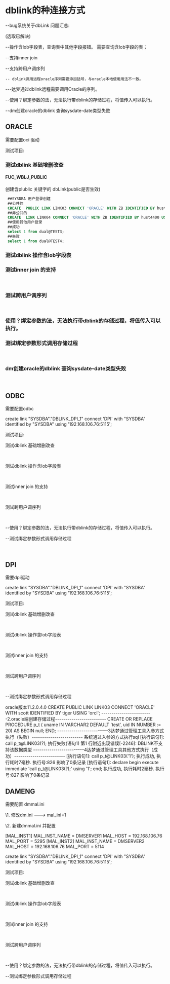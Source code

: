 # dblink的种连接方式

--bug系统关于dbLink 问题汇总:

(选取已解决)

--操作含lob字段表，查询表中其他字段报错。 需要查询含lob字段的表；

--支持inner join

--支持跨用户调序列

```
-- dblink调用远程oracle序列需要添加括号，与oracle本地使用用法不一致。
```

---达梦通过dblink远程需要调用Oracle的序列。

--使用？绑定参数的法，无法执行带dblink的存储过程，将值传入可以执行。

--dm创建oracle的dblink 查询sysdate-date类型失败

## ORACLE

需要配置oci 驱动

测试项目:

### 测试dblink 基础增删改查

#### FUC_WBLJ_PUBLIC

创建含plublic 关键字的 dbLink(public是否生效)

```sql
 ##SYSDBA 用户登录创建
 ##公共的
 CREATE  PUBLIC LINK LINK03 CONNECT 'ORACLE' WITH ZB IDENTIFIED BY hust4400 USING  '192.168.106.74:1521/orcl';
 ##非公共的
 CREATE  LINK LINK04 CONNECT 'ORACLE' WITH ZB IDENTIFIED BY hust4400 USING  '192.168.106.74:1521/orcl'; 
 ##使用其他用户登录
 ##成功
 select 1 from dual@TEST3;
 ##失败
 select 1 from dual@TEST4;
```





### 测试dblink 操作含lob字段表

   

### 测试inner join 的支持

​     

### 测试跨用户调序列

​     

### 使用？绑定参数的法，无法执行带dblink的存储过程，将值传入可以执行。

### 测试绑定参数形式调用存储过程

​     

### dm创建oracle的dblink 查询sysdate-date类型失败

​     

 

## ODBC

需要配置odbc

  create link  "SYSDBA"."DBLINK_DPI_1" connect 'DPI' with  "SYSDBA" identified by "SYSDBA" using  '192.168.106.76:5115';  

测试项目:

测试dblink 基础增删改查 

​     

测试dblink 操作含lob字段表

​     

测试inner join 的支持

​     

测试跨用户调序列

​     

--使用？绑定参数的法，无法执行带dblink的存储过程，将值传入可以执行。

--测试绑定参数形式调用存储过程

​     

 

 

## DPI

需要dpi驱动

  create link  "SYSDBA"."DBLINK_DPI_1" connect 'DPI' with  "SYSDBA" identified by "SYSDBA" using  '192.168.106.76:5115';  

测试项目:

测试dblink 基础增删改查 

​     

测试dblink 操作含lob字段表

​     

测试inner join 的支持

​     

测试跨用户调序列

​     

--测试绑定参数形式调用存储过程

  oracle版本11.2.0.4.0   CREATE PUBLIC LINK LINK03 CONNECT 'ORACLE' WITH scott IDENTIFIED BY tiger USING 'orcl';   -------------------------2.oracle端创建存储过程-------------------------   CREATE OR REPLACE PROCEDURE p_t   (    uname IN VARCHAR2 DEFAULT 'test',    uid IN NUMBER := 20)   AS   BEGIN    null;   END;   -------------------------3达梦通过管理工具入参方式执行（失败）-------------------------   系统通过入参的方式执行sql   [执行语句1]:   call p_t@LINK03(?);   执行失败(语句1)   第1 行附近出现错误[-2246]:   DBLINK不支持该数据类型   -------------------------4达梦通过管理工具其他方式执行（成功）-------------------------   [执行语句1]:   call p_t@LINK03('1');   执行成功, 执行耗时7毫秒. 执行号:826   影响了0条记录      [执行语句1]:   declare   begin   execute immediate 'call p_t@LINK03(?);' using '1';   end;   执行成功, 执行耗时2毫秒. 执行号:827   影响了0条记录  

 

## DAMENG

需要配置 dmmal.ini 

\1.    修改dm.ini ---> mal_ini=1

\2.    新建dmmal.ini 并配置

  [MAL_INST1]  MAL_INST_NAME  = DMSERVER1  MAL_HOST =  192.168.106.76  MAL_PORT =  5295     [MAL_INST2]  MAL_INST_NAME  = DMSERVER2  MAL_HOST =  192.168.106.76  MAL_PORT =  5114  

 

  create link  "SYSDBA"."DBLINK_DPI_1" connect 'DPI' with  "SYSDBA" identified by "SYSDBA" using  '192.168.106.76:5115';  

测试项目:

测试dblink 基础增删改查 

​     

测试dblink 操作含lob字段表

​     

测试inner join 的支持

​     

测试跨用户调序列

​     

--使用？绑定参数的法，无法执行带dblink的存储过程，将值传入可以执行。

--测试绑定参数形式调用存储过程

​     

 

 